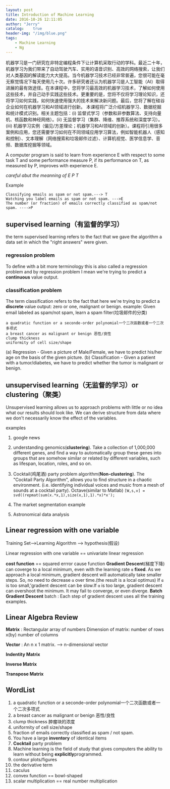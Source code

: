 ```yaml
---
layout: post
title: Introduction of Machine Learning
date: 2016-10-26 12:11:05
author: "Jerry"
catalog:    true
header-img: "/img/blue.png"
tags: 
    - Machine Learning
    - Ng
---
```


机器学习是一门研究在非特定编程条件下让计算机采取行动的学科。最近二十年，机器学习为我们带来了自动驾驶汽车、实用的语音识别、高效的网络搜索，让我们对人类基因的解读能力大大提高。当今机器学习技术已经非常普遍，您很可能在毫无察觉情况下每天使用几十次。许多研究者还认为机器学习是人工智能（AI）取得进展的最有效途径。在本课程中，您将学习最高效的机器学习技术，了解如何使用这些技术，并自己动手实践这些技术。更重要的是，您将不仅将学习理论知识，还将学习如何实践，如何快速使用强大的技术来解决新问题。最后，您将了解在硅谷企业如何在机器学习和AI领域进行创新。 本课程将广泛介绍机器学习、数据挖掘和统计模式识别。相关主题包括：(i) 监督式学习（参数和非参数算法、支持向量机、核函数和神经网络）。(ii) 无监督学习（集群、降维、推荐系统和深度学习）。(iii) 机器学习实例（偏见/方差理论；机器学习和AI领域的创新）。课程将引用很多案例和应用，您还需要学习如何在不同领域应用学习算法，例如智能机器人（感知和控制）、文本理解（网络搜索和垃圾邮件过滤）、计算机视觉、医学信息学、音频、数据库挖掘等领域。

A computer program is said to learn from experience E with respect to some task T and some performance measure P, if its performance on T, as measured by P, improves with experience E.

*careful abut the meanning of E P T*

Example

```
Classifying emails as spam or not spam.---> T
Watching you label emails as spam or not spam. --->E 
The number (or fraction) of emails correctly classified as spam/not spam. ---->P
```

## supervised learning（有监督的学习）  

the term supervised learning refers to the fact that we gave the algorithm a data set in which the "right answers" were given. 
### regression problem    

To define with a bit more terminology this is also called a regression problem and by regression problem I mean we're trying to predict a **continuous** value output.

### classification problem  

The term classification refers to the fact that here we're trying to predict a **discrete** value output: zero or one, malignant or benign. 
example:  Given email labeled as spam/not spam, learn a spam filter(垃圾邮件的分类)

```
a quadratic function or a seconde-order polynomial一个二次函数或者一个二次多项式
a breast cancer as malignant or benign 恶性/良性
clump thickness 
uniformity of cell size/shape
```

(a) Regression - Given a picture of Male/Female, we have to predict his/her age on the basis of the given picture.
(b) Classification - Given a patient with a tumor/diabetes, we have to predict whether the tumor is malignant or benign.


## unsupervised learning（无监督的学习）or clustering（聚类）

Unsupervised learning allows us to approach problems with little or no idea what our results should look like. We can derive structure from data where we don't necessarily know the effect of the variables.

examples

1. google news
2. understanding genomics(**clustering**). Take a collection of 1,000,000 different genes, and find a way to automatically group these genes into groups that are somehow similar or related by different variables, such as lifespan, location, roles, and so on.
3. Cocktail(鸡尾酒) party problem algorithm(**Non-clustering**). The "Cocktail Party Algorithm", allows you to find structure in a chaotic environment. (i.e. identifying individual voices and music from a mesh of sounds at a cocktail party).
Octave(similar to Matlab)
`[W,s,v] = svd((repmat(sum(x.*x,1),size(x,1),1).*x)*x');`

4. The market segmentation example 
5.  Astronomical data analysis


## Linear regression with one variable

Training Set-->Learning Algorithm --> hypothesis(假设)

Linear regression with one variable == univariate linear regression

**cost function** == squared errror cause function
**Gradient Descent**(梯度下降) can coverge to a local minimum, even with the learning rate `α` **fixed**. As we approach a local minimum, gradient descent will automatically take smaller steps. So, no need to decrease `α` over time.(the result is a local optimus)
If `α` is too small,'gradient descent can be slow.If `α` is too large, gradient descent can overshoot the minimum. It may fail to converge, or even diverge.
**Batch Gradient Descent**  batch : Each step of gradient descent uses all the training examples.

## Linear Algebra Review

**Matrix** : Rectangular array of numbers
Dimension of matrix: number of rows x(by) number of columns

**Vector** : An n x 1 matrix.  --> n-dimensional vector

**Indentity Matrix** 

**Inverse Matrix**

**Transpose Matrix**


## WordList


1. a quadratic function or a seconde-order polynomial一个二次函数或者一个二次多项式
2. a breast cancer as malignant or benign 恶性/良性
3. clump thickness 肿瘤块的浓度
4. uniformity of cell size/shape
5. fraction of emails correctly classified as spam / not spam.
6. You have a large **inventory** of identical items
7. **Cocktail** party problem
8. Machine learning is the field of study that gives computers the ability to learn without being **explicitly**programmed.
9. contour plots/figures
10. the derivative term
11. caculus
12. convex function == bowl-shaped
13. scalar multiplication == real number multiplication
